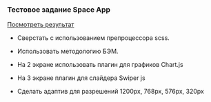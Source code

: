 ### Тестовое задание Space App

[Посмотреть результат](https://abramov-yury.github.io/test-space-app/)

- Сверстать с использованием препроцессора scss.

- Использовать методологию БЭМ.

- На 2 экране использовать плагин для графиков Chart.js

- На 3 экране плагин для слайдера Swiper js

- Сделать адаптив для разрешений 1200px, 768px, 576px, 320px 
